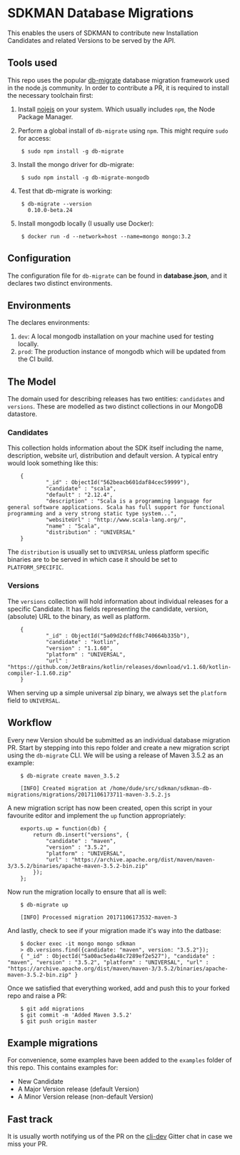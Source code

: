 # SDKMAN Database Migrations

This enables the users of SDKMAN to contribute new Installation Candidates and related Versions to be served by the API.

## Tools used

This repo uses the popular [db-migrate](https://db-migrate.readthedocs.io/en/latest/) database migration framework used in the node.js community. In order to contribute a PR, it is required to install the necessary toolchain first:

1. Install [nojejs](https://nodejs.org/en/download/) on your system. Which usually includes `npm`, the Node Package Manager.
2. Perform a global install of `db-migrate` using `npm`. This might require `sudo` for access:

        $ sudo npm install -g db-migrate

3. Install the mongo driver for db-migrate:

        $ sudo npm install -g db-migrate-mongodb

4. Test that db-migrate is working:

        $ db-migrate --version
          0.10.0-beta.24

5. Install mongodb locally (I usually use Docker):

        $ docker run -d --network=host --name=mongo mongo:3.2

## Configuration
The configuration file for `db-migrate` can be found in **database.json**, and it declares two distinct environments.

## Environments

The declares environments:
1. `dev`: A local mongodb installation on your machine used for testing locally.
2. `prod`: The production instance of mongodb which will be updated from the CI build.

## The Model

The domain used for describing releases has two entities: `candidates` and `versions`. These are modelled as two distinct collections in our MongoDB datastore.

### Candidates

This collection holds information about the SDK itself including the name, description, website url, distribution and default version. A typical entry would look something like this:

        { 
                "_id" : ObjectId("562beacb601daf84cec59999"),
                "candidate" : "scala", 
                "default" : "2.12.4", 
                "description" : "Scala is a programming language for general software applications. Scala has full support for functional programming and a very strong static type system...", 
                "websiteUrl" : "http://www.scala-lang.org/", 
                "name" : "Scala", 
                "distribution" : "UNIVERSAL"
        }

The `distribution` is usually set to `UNIVERSAL` unless platform specific binaries are to be served in which case it should be set to `PLATFORM_SPECIFIC`.

### Versions

The `versions` collection will hold information about individual releases for a specific Candidate. It has fields representing the candidate, version, (absolute) URL to the binary, as well as platform.

        {
                "_id" : ObjectId("5a09d2dcffd8c740664b335b"), 
                "candidate" : "kotlin", 
                "version" : "1.1.60", 
                "platform" : "UNIVERSAL", 
                "url" : "https://github.com/JetBrains/kotlin/releases/download/v1.1.60/kotlin-compiler-1.1.60.zip"
        }

When serving up a simple universal zip binary, we always set the `platform` field to `UNIVERSAL`.

## Workflow

Every new Version should be submitted as an individual database migration PR. Start by stepping into this repo folder and create a new migration script using the `db-migrate` CLI. We will be using a release of Maven 3.5.2 as an example:

        $ db-migrate create maven_3.5.2

        [INFO] Created migration at /home/dude/src/sdkman/sdkman-db-migrations/migrations/20171106173711-maven-3.5.2.js

A new migration script has now been created, open this script in your favourite editor and implement the `up` function appropriately:

        exports.up = function(db) {
            return db.insert("versions", {
                "candidate" : "maven", 
                "version" : "3.5.2", 
                "platform" : "UNIVERSAL", 
                "url" : "https://archive.apache.org/dist/maven/maven-3/3.5.2/binaries/apache-maven-3.5.2-bin.zip"
            });
        };

Now run the migration locally to ensure that all is well:

        $ db-migrate up

        [INFO] Processed migration 20171106173532-maven-3

And lastly, check to see if your migration made it's way into the datbase:

        $ docker exec -it mongo mongo sdkman
        > db.versions.find({candidate: "maven", version: "3.5.2"});
        { "_id" : ObjectId("5a00ac5eda48c7289ef2e527"), "candidate" : "maven", "version" : "3.5.2", "platform" : "UNIVERSAL", "url" : "https://archive.apache.org/dist/maven/maven-3/3.5.2/binaries/apache-maven-3.5.2-bin.zip" }

Once we satisfied that everything worked, add and push this to your forked repo and raise a PR:

        $ git add migrations
        $ git commit -m 'Added Maven 3.5.2'
        $ git push origin master

## Example migrations

For convenience, some examples have been added to the `examples` folder of this repo. This contains examples for:

* New Candidate
* A Major Version release (default Version)
* A Minor Version release (non-default Version)

## Fast track

It is usually worth notifying us of the PR on the [cli-dev](gitter.im/sdkman/cli-dev) Gitter chat in case we miss your PR.